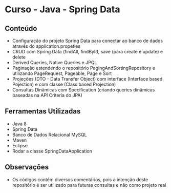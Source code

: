 # Curso - Java - Spring Data

## Conteúdo
- Configuração do projeto Spring Data para conectar ao banco de dados através do application.propeties
- CRUD com Spring Data (findAll, findById, save (para create e update) e delete
- Derived Queries, Native Queries e JPQL
- Paginação estendendo o repositório PagingAndSortingRepository e utilizando PageRequest, Pageable, Page e Sort
- Projeções (DTO - Data Transfer Object) com interface (Interface based Pojection) e com classe (Class based Projection)
- Consultas Dinâmicas com Specification (criando queries dinâmicas baseadas na API Criteria do JPA)

## Ferramentas Utilizadas
- Java 8
- Spring Data
- Banco de Dados Relacional MySQL
- Maven 
- Eclipse
- Rodar a classe SpringDataApplication

## Observações
- Os códigos contém diversos comentários, pois a intenção deste repositório é ser utilizado para futuras consultas e não como projeto real
